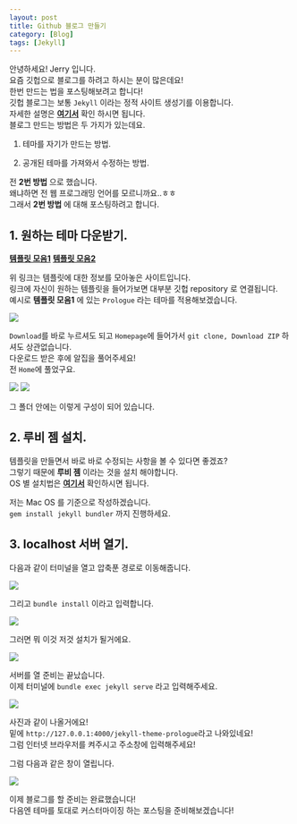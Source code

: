 ```yaml
---
layout: post
title: Github 블로그 만들기
category: [Blog]
tags: [Jekyll]
---
```


안녕하세요! Jerry 입니다.  
요즘 깃헙으로 블로그를 하려고 하시는 분이 많은데요!  
한번 만드는 법을 포스팅해보려고 합니다!  
깃헙 블로그는 보통 `Jekyll` 이라는 정적 사이트 생성기를 이용합니다.  
자세한 설명은 [**여기서**](https://jekyllrb-ko.github.io/docs/home/) 확인 하시면 됩니다.  
블로그 만드는 방법은 두 가지가 있는데요.

1. 테마를 자기가 만드는 방법.

2. 공개된 테마를 가져와서 수정하는 방법.

전 **2번 방법** 으로 했습니다.  
왜냐하면 전 웹 프로그래밍 언어를 모르니까요..ㅎㅎ  
그래서 **2번 방법** 에 대해 포스팅하려고 합니다.


## 1. 원하는 테마 다운받기.

[**템플릿 모음1**](http://jekyllthemes.org)
[**템플릿 모음2**](https://jekyllthemes.io)

위 링크는 템플릿에 대한 정보를 모아놓은 사이트입니다.  
링크에 자신이 원하는 템플릿을 들어가보면 대부분 깃헙 repository 로 연결됩니다.  
예시로 **템플릿 모음1** 에 있는 `Prologue` 라는 테마를 적용해보겠습니다.

<img src='https://kkkjerry.github.io/public/img/gitblog/01.png'>

`Download`를 바로 누르셔도 되고 `Homepage`에 들어가서 `git clone, Download ZIP` 하셔도 상관없습니다.  
다운로드 받은 후에 알집을 풀어주세요!  
전 `Home`에 풀었구요.  

<img src='https://kkkjerry.github.io/public/img/gitblog/02.png'>

<img src='https://kkkjerry.github.io/public/img/gitblog/03.png'>

그 폴더 안에는 이렇게 구성이 되어 있습니다.

## 2. 루비 젬 설치.

템플릿을 만들면서 바로 바로 수정되는 사항을 볼 수 있다면 좋겠죠?  
그렇기 때문에 **루비 젬** 이라는 것을 설치 해야합니다.  
OS 별 설치법은 [**여기서**](https://jekyllrb-ko.github.io/docs/installation/) 확인하시면 됩니다.

저는 Mac OS 를 기준으로 작성하겠습니다.  
`gem install jekyll bundler` 까지 진행하세요.



## 3. localhost 서버 열기.

다음과 같이 터미널을 열고 압축푼 경로로 이동해줍니다.

<img src='https://kkkerry.github.io/public/img/gitblog/04.png'>

그리고 `bundle install` 이라고 입력합니다.  

<img src='https://kkkerry.github.io/public/img/gitblog/05.png'>

그러면 뭐 이것 저것 설치가 될거에요.

<img src='https://kkkerry.github.io/public/img/gitblog/06.png'>

서버를 열 준비는 끝났습니다.  
이제 터미널에 `bundle exec jekyll serve` 라고 입력해주세요.

<img src='https://kkkerry.github.io/public/img/gitblog/07.png'>

사진과 같이 나올거에요!  
밑에 `http://127.0.0.1:4000/jekyll-theme-prologue`라고 나와있네요!  
그럼 인터넷 브라우저를 켜주시고 주소창에 입력해주세요!

그럼 다음과 같은 창이 열립니다.

<img src='https://kkkerry.github.io/public/img/gitblog/08.png'>

이제 블로그를 할 준비는 완료했습니다!  
다음엔 테마를 토대로 커스터마이징 하는 포스팅을 준비해보겠습니다!
